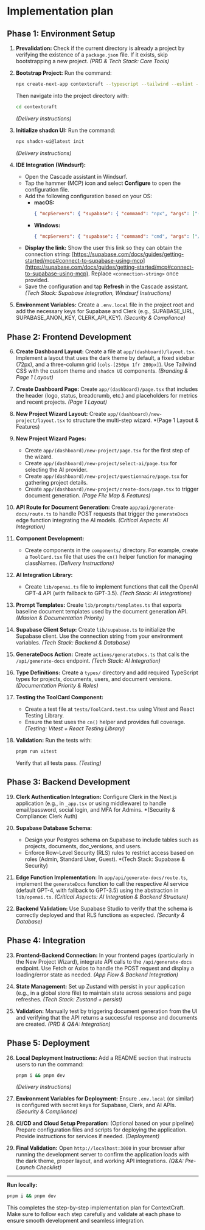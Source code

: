 # Implementation plan

## Phase 1: Environment Setup

1. **Prevalidation:** Check if the current directory is already a project by verifying the existence of a `package.json` file. If it exists, skip bootstrapping a new project. *(PRD & Tech Stack: Core Tools)*

2. **Bootstrap Project:** Run the command:
   ```bash
   npx create-next-app contextcraft --typescript --tailwind --eslint --src-dir
   ```
   Then navigate into the project directory with:
   ```bash
   cd contextcraft
   ```
   *(Delivery Instructions)*

3. **Initialize shadcn UI:** Run the command:
   ```bash
   npx shadcn-ui@latest init
   ```
   *(Delivery Instructions)*

4. **IDE Integration (Windsurf):**
   - Open the Cascade assistant in Windsurf.
   - Tap the hammer (MCP) icon and select **Configure** to open the configuration file.
   - Add the following configuration based on your OS:
     - **macOS:**
       ```json
       { "mcpServers": { "supabase": { "command": "npx", "args": ["-y", "@modelcontextprotocol/server-postgres", "<connection-string>"] } } }
       ```
     - **Windows:**
       ```json
       { "mcpServers": { "supabase": { "command": "cmd", "args": ["/c", "npx", "-y", "@modelcontextprotocol/server-postgres", "<connection-string>"] } } }
       ```
   - **Display the link:** Show the user this link so they can obtain the connection string: [https://supabase.com/docs/guides/getting-started/mcp#connect-to-supabase-using-mcp](https://supabase.com/docs/guides/getting-started/mcp#connect-to-supabase-using-mcp). Replace `<connection-string>` once provided.
   - Save the configuration and tap **Refresh** in the Cascade assistant. *(Tech Stack: Supabase Integration, Windsurf Instructions)*

5. **Environment Variables:** Create a `.env.local` file in the project root and add the necessary keys for Supabase and Clerk (e.g., SUPABASE_URL, SUPABASE_ANON_KEY, CLERK_API_KEY). *(Security & Compliance)*

## Phase 2: Frontend Development

6. **Create Dashboard Layout:** Create a file at `app/(dashboard)/layout.tsx`. Implement a layout that uses the dark theme by default, a fixed sidebar (72px), and a three-column grid (`cols-[250px 1fr 280px]`). Use Tailwind CSS with the custom theme and `shadcn UI` components. *(Branding & Page 1 Layout)*

7. **Create Dashboard Page:** Create `app/(dashboard)/page.tsx` that includes the header (logo, status, breadcrumb, etc.) and placeholders for metrics and recent projects. *(Page 1 Layout)*

8. **New Project Wizard Layout:** Create `app/(dashboard)/new-project/layout.tsx` to structure the multi-step wizard. *(Page 1 Layout & Features)

9. **New Project Wizard Pages:**
   - Create `app/(dashboard)/new-project/page.tsx` for the first step of the wizard.
   - Create `app/(dashboard)/new-project/select-ai/page.tsx` for selecting the AI provider.
   - Create `app/(dashboard)/new-project/questionnaire/page.tsx` for gathering project details.
   - Create `app/(dashboard)/new-project/create-docs/page.tsx` to trigger document generation.
   *(Page File Map & Features)*

10. **API Route for Document Generation:** Create `app/api/generate-docs/route.ts` to handle POST requests that trigger the `generateDocs` edge function integrating the AI models. *(Critical Aspects: AI Integration)*

11. **Component Development:**
    - Create components in the `components/` directory. For example, create a `ToolCard.tsx` file that uses the `cn()` helper function for managing classNames.
    *(Delivery Instructions)*

12. **AI Integration Library:**
    - Create `lib/openai.ts` file to implement functions that call the OpenAI GPT-4 API (with fallback to GPT-3.5). *(Tech Stack: AI Integrations)*

13. **Prompt Templates:** Create `lib/prompts/templates.ts` that exports baseline document templates used by the document generation API. *(Mission & Documentation Priority)*

14. **Supabase Client Setup:** Create `lib/supabase.ts` to initialize the Supabase client. Use the connection string from your environment variables. *(Tech Stack: Backend & Database)*

15. **GenerateDocs Action:** Create `actions/generateDocs.ts` that calls the `/api/generate-docs` endpoint. *(Tech Stack: AI Integration)*

16. **Type Definitions:** Create a `types/` directory and add required TypeScript types for projects, documents, users, and document versions. *(Documentation Priority & Roles)*

17. **Testing the ToolCard Component:**
    - Create a test file at `tests/ToolCard.test.tsx` using Vitest and React Testing Library.
    - Ensure the test uses the `cn()` helper and provides full coverage. *(Testing: Vitest + React Testing Library)*

18. **Validation:** Run the tests with:
    ```bash
    pnpm run vitest
    ```
    Verify that all tests pass. *(Testing)*

## Phase 3: Backend Development

19. **Clerk Authentication Integration:** Configure Clerk in the Next.js application (e.g., in `_app.tsx` or using middleware) to handle email/password, social login, and MFA for Admins. *(Security & Compliance: Clerk Auth)

20. **Supabase Database Schema:**
    - Design your Postgres schema on Supabase to include tables such as projects, documents, doc_versions, and users.
    - Enforce Row-Level Security (RLS) rules to restrict access based on roles (Admin, Standard User, Guest).
    *(Tech Stack: Supabase & Security)

21. **Edge Function Implementation:** In `app/api/generate-docs/route.ts`, implement the `generateDocs` function to call the respective AI service (default GPT-4, with fallback to GPT-3.5) using the abstraction in `lib/openai.ts`.
    *(Critical Aspects: AI Integration & Backend Structure)*

22. **Backend Validation:** Use Supabase Studio to verify that the schema is correctly deployed and that RLS functions as expected. *(Security & Database)*

## Phase 4: Integration

23. **Frontend-Backend Connection:** In your frontend pages (particularly in the New Project Wizard), integrate API calls to the `/api/generate-docs` endpoint. Use Fetch or Axios to handle the POST request and display a loading/error state as needed. *(App Flow & Backend Integration)*

24. **State Management:** Set up Zustand with persist in your application (e.g., in a global store file) to maintain state across sessions and page refreshes. *(Tech Stack: Zustand + persist)*

25. **Validation:** Manually test by triggering document generation from the UI and verifying that the API returns a successful response and documents are created. *(PRD & Q&A: Integration)*

## Phase 5: Deployment

26. **Local Deployment Instructions:** Add a README section that instructs users to run the command:
    ```bash
    pnpm i && pnpm dev
    ```
    *(Delivery Instructions)*

27. **Environment Variables for Deployment:** Ensure `.env.local` (or similar) is configured with secret keys for Supabase, Clerk, and AI APIs. *(Security & Compliance)*

28. **CI/CD and Cloud Setup Preparation:** (Optional based on your pipeline) Prepare configuration files and scripts for deploying the application. Provide instructions for services if needed. *(Deployment)*

29. **Final Validation:** Open `http://localhost:3000` in your browser after running the development server to confirm the application loads with the dark theme, proper layout, and working API integrations. *(Q&A: Pre-Launch Checklist)*

---

**Run locally:**

```bash
pnpm i && pnpm dev
```

This completes the step-by-step implementation plan for ContextCraft. Make sure to follow each step carefully and validate at each phase to ensure smooth development and seamless integration.